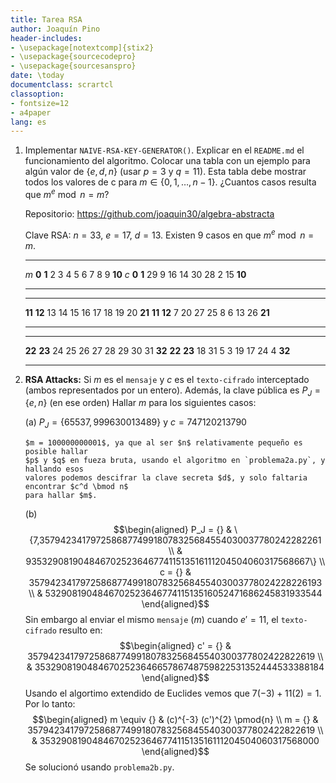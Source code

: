 ```yaml
---
title: Tarea RSA
author: Joaquín Pino
header-includes:
- \usepackage[notextcomp]{stix2}
- \usepackage{sourcecodepro}
- \usepackage{sourcesanspro}
date: \today
documentclass: scrartcl
classoption:
- fontsize=12
- a4paper
lang: es
---
```


1.  Implementar `NAIVE-RSA-KEY-GENERATOR()`. Explicar en el `README.md` el funcionamiento
    del algoritmo. Colocar una tabla con un ejemplo para algún valor de $\{e,d,n\}$ (usar
    $p = 3$ y $q = 11$). Esta tabla debe mostrar todos los valores de c para $m \in \{0,1,
    \dots,n-1\}$. ¿Cuantos casos resulta que $m^e \bmod n = m$?

    Repositorio: <https://github.com/joaquin30/algebra-abstracta>

    Clave RSA: $n = 33$, $e = 17$, $d = 13$. Existen 9 casos en que $m^e \bmod n = m$.

     ----- ------- ------- ---- --- ---- ---- ---- ---- --- ---- --------
     $m$   **0**   **1**   2    3   4    5    6    7    8   9    **10**
     $c$   **0**   **1**   29   9   16   14   30   28   2   15   **10**
     ----- ------- ------- ---- --- ---- ---- ---- ---- --- ---- --------

     -------- -------- ---- ---- ---- ---- ---- ---- ---- ---- --------
     **11**   **12**   13   14   15   16   17   18   19   20   **21**
     **11**   **12**   7    20   27   25   8    6    13   26   **21**
     -------- -------- ---- ---- ---- ---- ---- ---- ---- ---- --------

     -------- -------- ---- ---- ---- ---- ---- ---- ---- ---- --------
     **22**   **23**   24   25   26   27   28   29   30   31   **32**
     **22**   **23**   18   31   5    3    19   17   24   4    **32**
     -------- -------- ---- ---- ---- ---- ---- ---- ---- ---- --------

2.  **RSA Attacks:** Si $m$ es el `mensaje` y $c$ es el `texto-cifrado` interceptado (ambos
    representados por un entero). Además, la clave pública es $P_J= \{e,n\}$ (en ese orden)
    Hallar $m$ para los siguientes casos:

    (a) $P_J= \{65537,999630013489\}$ y $c = 747120213790$

        $m = 100000000001$, ya que al ser $n$ relativamente pequeño es posible hallar
        $p$ y $q$ en fueza bruta, usando el algoritmo en `problema2a.py`, y hallando esos
        valores podemos descifrar la clave secreta $d$, y solo faltaria encontrar $c^d \bmod n$
        para hallar $m$.

    (b) $$\begin{aligned}
        P_J = {} & \{7,357942341797258687749918078325684554030037780242282261 \\
                 & 93532908190484670252364677411513516111204504060317568667\} \\
        c = {} & 35794234179725868774991807832568455403003778024228226193 \\
               & 532908190484670252364677411513516052471686245831933544
        \end{aligned}$$
        Sin embargo al enviar el mismo `mensaje` ($m$) cuando $e'= 11$, el `texto-cifrado` resulto en:
        $$\begin{aligned}
        c' = {} & 3579423417972586877499180783256845540300377802422822619 \\
                & 3532908190484670252364665786748759822531352444533388184
        \end{aligned}$$
        Usando el algortimo extendido de Euclides vemos que $7(-3) + 11(2) = 1$. Por lo tanto:
        $$\begin{aligned}
        m \equiv {} & (c)^{-3} (c')^{2} \pmod{n} \\
        m = {} & 3579423417972586877499180783256845540300377802422822619 \\
               & 3532908190484670252364677411513516111204504060317568000
        \end{aligned}$$
        Se solucionó usando `problema2b.py`.
